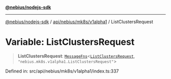 [**@nebius/nodejs-sdk**](../../../../../README.md)

---

[@nebius/nodejs-sdk](../../../../../README.md) / [api/nebius/mk8s/v1alpha1](../README.md) / ListClustersRequest

# Variable: ListClustersRequest

> **ListClustersRequest**: [`MessageFns`](../../../../../runtime/protos/core/interfaces/MessageFns.md)\<[`ListClustersRequest`](../interfaces/ListClustersRequest.md), `"nebius.mk8s.v1alpha1.ListClustersRequest"`\>

Defined in: src/api/nebius/mk8s/v1alpha1/index.ts:337
